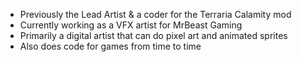 - Previously the Lead Artist & a coder for the Terraria Calamity mod
- Currently working as a VFX artist for MrBeast Gaming
- Primarily a digital artist that can do pixel art and animated sprites
- Also does code for games from time to time

<!---
IbanPlay/IbanPlay is a ✨ special ✨ repository because its `README.md` (this file) appears on your GitHub profile.
You can click the Preview link to take a look at your changes.
--->
